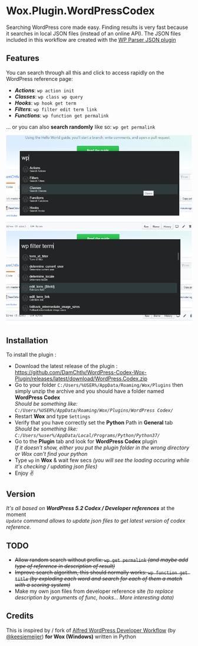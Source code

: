 Wox.Plugin.WordPressCodex
=====================

Searching WordPress core made easy. Finding results is very fast because it searches in local JSON files (instead of an online API).
The JSON files included in this workflow are created with the [WP Parser JSON plugin](https://github.com/keesiemeijer/wp-parser-json)  

Features
---------
You can search through all this and click to access rapidly on the WordPress reference page:
- ***Actions***: `wp action init`
- ***Classes***: `wp class wp query`
- ***Hooks***: `wp hook get term`
- ***Filters***: `wp filter edit term link`
- ***Functions***: `wp function get permalink`  

... or you can also **search randomly** like so: `wp get permalink`  

[![Screen 1](https://github.com/DamChtlv/WordPress-Codex-Wox-Plugin/blob/assets/Screenshots/screen1.png)](#screen1)  
[![Screen 2](https://github.com/DamChtlv/WordPress-Codex-Wox-Plugin/blob/assets/Screenshots/screen2.png)](#screen2)  

Installation
---------
To install the plugin :
- Download the latest release of the plugin : https://github.com/DamChtlv/WordPress-Codex-Wox-Plugin/releases/latest/download/WordPress.Codex.zip
- Go to your folder `C:/Users/%USER%/AppData/Roaming/Wox/Plugins` then simply unzip the archive and you should have a folder named **WordPress Codex**  
*Should be something like: `C:/Users/%USER%/AppData/Roaming/Wox/Plugins/WordPress Codex/`*
- Restart **Wox** and type `Settings`
- Verify that you have correctly set the **Python** Path in **General** tab  
*Should be something like: `C:/Users/%user%/AppData/Local/Programs/Python/Python37/`*  
- Go to the **Plugin** tab and look for **WordPress Codex** plugin  
*If it doesn't show, either you put the plugin folder in the wrong directory or Wox can't find your python*
- Type `wp` in **Wox** & wait few secs *(you will see the loading occuring while it's checking / updating json files)*
- Enjoy ✌ 

Version
-------
*It's all based on **WordPress 5.2 Codex / Developer references*** at the moment  
*`Update` command allows to update json files to get latest version of codex reference.*

TODO
----
- ~~Allow random search without prefix: `wp get permalink` *(and maybe add type of reference in description of result)*~~  
- ~~Improve search algorithm, this should normally works: `wp function get title` *(by exploding each word and search for each of them a match with a scoring system)*~~
- Make my own json files from developer reference site *(to replace description by arguments of func, hooks... More interesting data)*  

Credits
---------
This is inspired by / fork of [Alfred WordPress Developer Workflow](https://github.com/keesiemeijer/alfred-wordpress-developer-workflow) (by [@keesiemeijer](https://github.com/keesiemeijer)) **for Wox (Windows)** written in Python
